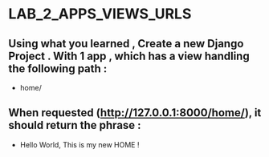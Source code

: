 # LAB_2_APPS_VIEWS_URLS

## Using what you learned , Create a new Django Project . With 1 app , which has a view handling the following path : 
- home/

## When requested (http://127.0.0.1:8000/home/), it should return the phrase :
- Hello World, This is my new HOME !
